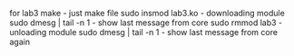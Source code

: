for lab3
make  - just make file
sudo insmod lab3.ko  - downloading module
sudo dmesg | tail -n 1   - show last message from core
sudo rmmod lab3  - unloading module
sudo dmesg | tail -n 1  - show last message from core again
